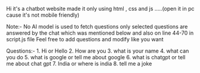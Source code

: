 Hi it's a chatbot website made it only using html , css and js .....(open it in pc cause it's not mobile friendly)

Note:- No AI model is used to fetch questions only selected questions are answered by the chat which was mentioned below and also on line 44-70 in script.js file
Feel free to add questions and modify like you want

Questions:- 1. Hi or Hello
            2. How are you
            3. what is your name
            4. what can you do
            5. what is google or tell me about google
            6. what is chatgpt or tell me about chat gpt
            7. India or where is india
            8. tell me a joke
            
